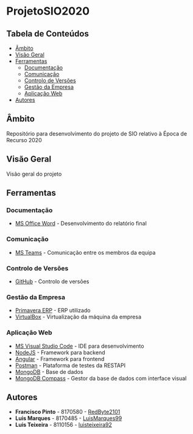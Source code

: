 # ProjetoSIO2020

## Tabela de Conteúdos

- [Âmbito](#âmbito)
- [Visão Geral](#visão-geral)
- [Ferramentas](#ferramentas)
	- [Documentação](#documentação)
	- [Comunicação](#comunicação)
	- [Controlo de Versões](#controlo-de-versões)
	- [Gestão da Empresa](#gestão-de-empresa)
	- [Aplicação Web](#aplicação-web)
- [Autores](#autores)
	
## Âmbito

Repositório para desenvolvimento do projeto de SIO relativo à Época de Recurso 2020

## Visão Geral

Visão geral do projeto

## Ferramentas

### Documentação

- [MS Office Word](https://www.microsoft.com/pt-pt/microsoft-365/word) - Desenvolvimento do relatório final

### Comunicação

- [MS Teams](https://teams.microsoft.com/) - Comunicação entre os membros da equipa

### Controlo de Versões

- [GitHub](https://github.com/) - Controlo de versões

### Gestão da Empresa

- [Primavera ERP](https://pt.primaverabss.com/pt/) - ERP utilizado
- [VirtualBox](https://www.virtualbox.org/) - Virtualização da máquina da empresa

### Aplicação Web

- [MS Visual Studio Code](https://code.visualstudio.com/) - IDE para desenvolvimento
- [NodeJS](https://nodejs.org/en/) - Framework para backend
- [Angular](https://angular.io/) - Framework para frontend
- [Postman](https://www.postman.com/) - Plataforma de testes da RESTAPI
- [MongoDB](https://www.mongodb.com/) - Base de dados
- [MongoDB Compass](https://www.mongodb.com/products/compass) - Gestor da base de dados com interface visual

## Autores

- **Francisco Pinto** - 8170580 - [RedByte2101](https://github.com/RedByte2101)
- **Luis Marques** - 8170485 - [LuisMarques99](https://github.com/LuisMarques99)
- **Luis Teixeira** - 8110156 - [luisteixeira92](https://github.com/luisteixeira92)
